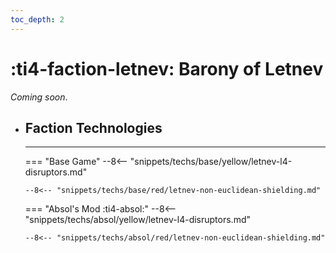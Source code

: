```yaml
---
toc_depth: 2
---
```


# :ti4-faction-letnev: Barony of Letnev

_Coming soon_.

<div class="grid cards" markdown>

-   ## __Faction Technologies__

    ---
    === "Base Game"
        --8<-- "snippets/techs/base/yellow/letnev-l4-disruptors.md"

        --8<-- "snippets/techs/base/red/letnev-non-euclidean-shielding.md"

    === "Absol's Mod :ti4-absol:"
        --8<-- "snippets/techs/absol/yellow/letnev-l4-disruptors.md"

        --8<-- "snippets/techs/absol/red/letnev-non-euclidean-shielding.md"

</div>
